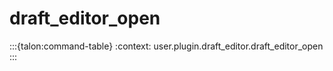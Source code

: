 # draft_editor_open

:::{talon:command-table}
:context: user.plugin.draft_editor.draft_editor_open
:::
